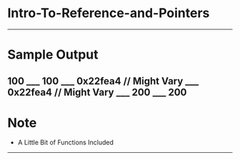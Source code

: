 # Intro-To-Reference-and-Pointers
---
# Sample Output
100 ___
100 ___
0x22fea4 // Might Vary ___
0x22fea4 // Might Vary ___
200 ___
200
---
# Note
- A Little Bit of Functions Included
---
